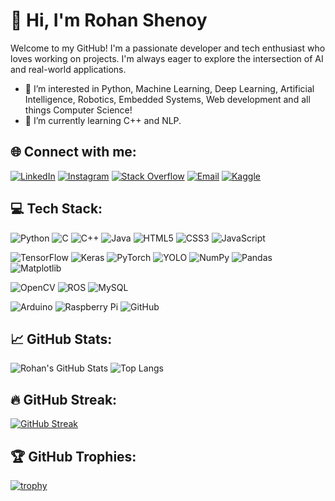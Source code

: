 # 💫 Hi, I'm Rohan Shenoy

Welcome to my GitHub! I'm a passionate developer and tech enthusiast who loves working on projects. I'm always eager to explore the intersection of AI and real-world applications.

- 👀 I’m interested in Python, Machine Learning, Deep Learning, Artificial Intelligence, Robotics, Embedded Systems, Web development and all things Computer Science!
- 🌱 I’m currently learning C++ and NLP.

## 🌐 Connect with me:
[![LinkedIn](https://img.shields.io/badge/-LinkedIn-0077B5?style=flat&logo=linkedin&logoColor=white)](https://www.linkedin.com/in/rohan-shenoy30) 
[![Instagram](https://img.shields.io/badge/-Instagram-E4405F?style=flat&logo=instagram&logoColor=white)](https://www.instagram.com/rohan.shenoy30)
[![Stack Overflow](https://img.shields.io/badge/-Stack%20Overflow-FE7A16?style=flat&logo=stack-overflow&logoColor=white)](https://stackoverflow.com/users/30314953/rohan-shenoy)
[![Email](https://img.shields.io/badge/-Email-D14836?style=flat&logo=gmail&logoColor=white)](mailto:roshenoy30@gmail.com)
[![Kaggle](https://img.shields.io/badge/-Kaggle-20BEFF?style=flat&logo=kaggle&logoColor=white)](https://www.kaggle.com/rohanshenoy30)

## 💻 Tech Stack:
![Python](https://img.shields.io/badge/-Python-3776AB?style=flat&logo=python&logoColor=white)
![C](https://img.shields.io/badge/-C-A8B9CC?style=flat&logo=c&logoColor=white)
![C++](https://img.shields.io/badge/-C++-00599C?style=flat&logo=cplusplus&logoColor=white)
![Java](https://img.shields.io/badge/-Java-007396?style=flat&logo=java&logoColor=white)
![HTML5](https://img.shields.io/badge/-HTML5-E34F26?style=flat&logo=html5&logoColor=white)
![CSS3](https://img.shields.io/badge/-CSS3-1572B6?style=flat&logo=css3&logoColor=white)
![JavaScript](https://img.shields.io/badge/-JavaScript-F7DF1E?style=flat&logo=javascript&logoColor=black)

![TensorFlow](https://img.shields.io/badge/-TensorFlow-FF6F00?style=flat&logo=tensorflow&logoColor=white)
![Keras](https://img.shields.io/badge/-Keras-D00000?style=flat&logo=keras&logoColor=white)
![PyTorch](https://img.shields.io/badge/-PyTorch-EE4C2C?style=flat&logo=pytorch&logoColor=white)
![YOLO](https://img.shields.io/badge/-YOLO-00FFFF?style=flat&logoColor=black)
![NumPy](https://img.shields.io/badge/-NumPy-013243?style=flat&logo=numpy&logoColor=white)
![Pandas](https://img.shields.io/badge/-Pandas-150458?style=flat&logo=pandas&logoColor=white)
![Matplotlib](https://img.shields.io/badge/-Matplotlib-11557C?style=flat&logo=matplotlib&logoColor=white)

![OpenCV](https://img.shields.io/badge/-OpenCV-5C3EE8?style=flat&logo=opencv&logoColor=white)
![ROS](https://img.shields.io/badge/-ROS-22314E?style=flat&logo=ros&logoColor=white)
![MySQL](https://img.shields.io/badge/-MySQL-4479A1?style=flat&logo=mysql&logoColor=white)

![Arduino](https://img.shields.io/badge/-Arduino-00979D?style=flat&logo=arduino&logoColor=white)
![Raspberry Pi](https://img.shields.io/badge/-Raspberry%20Pi-C51A4A?style=flat&logo=raspberrypi&logoColor=white)
![GitHub](https://img.shields.io/badge/-GitHub-181717?style=flat&logo=github&logoColor=white)


## 📈 GitHub Stats:
![Rohan's GitHub Stats](https://github-readme-stats.vercel.app/api?username=rohanshenoy30&show_icons=true&hide_border=true&theme=radical)
![Top Langs](https://github-readme-stats.vercel.app/api/top-langs/?username=rohanshenoy30&layout=compact&hide_border=true&theme=radical)

## 🔥 GitHub Streak:
[![GitHub Streak](https://streak-stats.demolab.com/?user=rohanshenoy30&theme=radical&hide_border=true)](https://git.io/streak-stats)

## 🏆 GitHub Trophies:
[![trophy](https://github-profile-trophy.vercel.app/?username=rohanshenoy30&theme=monokai&margin-w=10&no-frame=true)](https://github.com/ryo-ma/github-profile-trophy)
